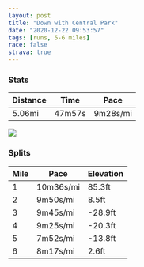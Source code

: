 ```yaml
---
layout: post
title: "Down with Central Park"
date: "2020-12-22 09:53:57"
tags: [runs, 5-6 miles]
race: false
strava: true
---
```


### Stats

| Distance | Time | Pace |
|----------|------|------|
|5.06mi|47m57s|9m28s/mi|

<img src='https://maps.googleapis.com/maps/api/staticmap?maptype=roadmap&path=enc:kv~wFx|hbMAJKDERGFBRMFOr@_@d@KRET?JFVEH]NMBEHOj@AXMNKj@U^Qb@E`@ITK?]POjAMHSp@KFENAR[pBATEFCf@Kl@KRMd@_@n@Sj@GXC\Db@BBPJHLTLNR?\e@v@Eh@?pAWnA]~@Ih@_@lA_@dBY|@]v@Af@LXBNCj@g@vBA~@Cb@GN_@p@W\u@pAQRYp@[`AEnAO`@APGnB?`AGDQbABz@^h@p@f@H@j@GJGHe@FIIi@As@D_@DK\YNc@\W\c@j@MdAC^GjAi@n@@d@Fn@Tz@r@LTJ\RPHR\lARh@ZbBJ^~@|@x@X\JF?l@p@Xp@?JNd@NjAJ^^~@Pj@NTRf@j@n@t@f@`CjAHH`@D|@ZNNXLb@X~@`AZhAAHSb@@DR^\TXN^JZRp@D^Cj@OVEl@Jl@j@b@b@HNj@pBNp@Z|@f@hAJZXVZl@~@rAh@LPL?Dn@d@P@`AVR@z@NXPL[^E`@Sz@ONKFIPAt@KXKj@HPFv@d@dBvAhA~AlAjCZ^z@v@z@XtBAp@If@Dd@Xd@`@bAfAn@~@t@xAZZl@x@~@~@l@h@b@ZpAtBd@|Ah@hAXb@h@h@~@t@r@Z`@ETIZGl@BHALMbAWBEFERDD?\SZ?d@RH@HLXn@PZHj@ZfA\v@v@fAzAx@f@Zx@T`@Ph@LjAb@p@d@r@Xt@l@pAtArAhBdAnBl@v@TRRTPVf@h@VTzA`AXTt@HAGDDHPDNCRF\KPMIIBVPTBDGHCJDdBlADHpAt@@?CKj@a@~AMh@P?CjAh@DD\P\HEEHFvHbBZPnA@b@TVP`E`Ej@b@lD~Bt@\XJrAHUe@hDdB^ZvHpAZVv@|@d@eAeBw@lA`AlBhBRVrA|B@XHTCJQ^BHChBNj@?h@CZ?RDT?nAANVhB\xANz@@RNPkD|LO@O~@_@bAERFDhAtA`@j@PGGm@fA`AWu@RHXPbA`AxAdAhAdAjAvAVf@GLI@[XWb@EXY`@Yl@UVE?_@r@&key=AIzaSyC1MId7bFpkLXNAaYhBSTb8jLyiSqzbDtM&size=800x800&markers=color:yellow|label:S|40.79478,-73.94269&markers=color:green|label:F|40.75578,-73.99680000000012'>

### Splits

| Mile | Pace | Elevation |
|------|------|-----------|
|1|10m36s/mi|85.3ft|
|2|9m50s/mi|8.5ft|
|3|9m45s/mi|-28.9ft|
|4|9m25s/mi|-20.3ft|
|5|7m52s/mi|-13.8ft|
|6|8m17s/mi|2.6ft|
